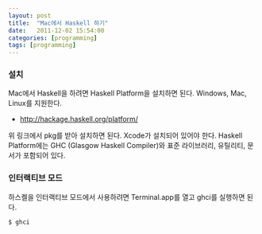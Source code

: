 ```yaml
---
layout: post
title:  "Mac에서 Haskell 하기"
date:   2011-12-02 15:54:00
categories: [programming]
tags: [programming]
---
```


### 설치

Mac에서 Haskell을 하려면 Haskell Platform을 설치하면 된다. Windows, Mac, Linux를 지원한다.

- http://hackage.haskell.org/platform/

위 링크에서 pkg를 받아 설치하면 된다. Xcode가 설치되어 있어야 한다. Haskell Platform에는 GHC (Glasgow Haskell Compiler)와 표준 라이브러리, 유틸리티, 문서가 포함되어 있다.

### 인터랙티브 모드

하스켈을 인터랙티브 모드에서 사용하려면 Terminal.app를 열고 ghci를 실행하면 된다.

```
$ ghci
```
